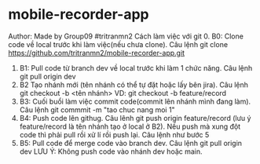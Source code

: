 # mobile-recorder-app

Author: Made by Group09
#tritranmn2
Cách làm việc với git
0. B0: Clone code về local trước khi làm việc(nếu chưa clone). Câu lệnh git clone https://github.com/tritranmn2/mobile-recorder-app.git
1. B1: Pull code từ branch dev về local trước khi làm 1 chức năng. Câu lệnh git pull origin dev
2. B2 Tạo nhánh mới (tên nhánh có thể tự đặt hoặc lấy bên jira). Câu lệnh git checkout -b <tên nhánh>
    VD: git checkout -b feature/record
3. B3: Cuối buổi làm việc commit code(commit lên nhánh mình đang làm). Câu lệnh git commmit -m "tao chuc nang moi 1"
4. B4: Push code lên githug. Câu lênh git push origin feature/record (lưu ý feature/record là tên nhánh tạo ở local ở B2).
Nếu push mà xung đột code thì phải pull rồi xử lí rồi push lại. Câu lệnh như bước 5
5. B5: Pull code để merge code vào branch dev. Câu lệnh git pull origin dev 
LƯU Ý: 
        Không push code vào nhánh dev hoặc main.

